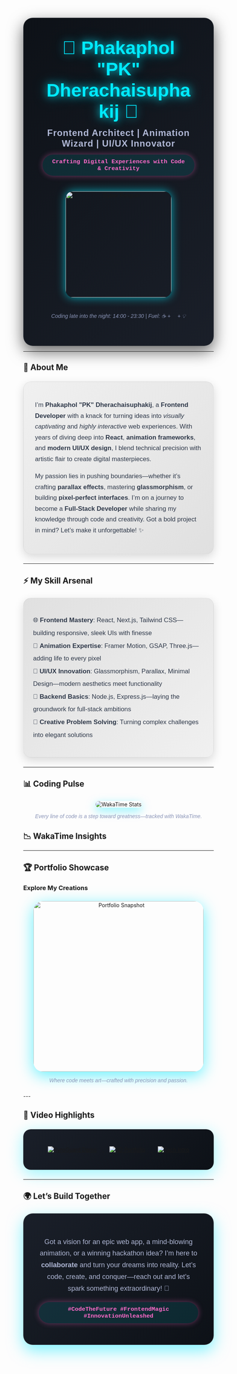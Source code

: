 <div align="center" style="background: linear-gradient(135deg, #0d1117 0%, #1a1f29 100%); padding: 50px; border-radius: 25px; box-shadow: 0 15px 40px rgba(0, 0, 0, 0.6); border: 1px solid rgba(255, 255, 255, 0.1);">
  <h1 style="font-family: 'Poppins', sans-serif; font-size: 3.5em; color: #00eaff; text-shadow: 0 0 20px rgba(0, 234, 255, 0.8), 0 0 40px rgba(0, 234, 255, 0.4); margin: 0;">
    🌌 <b>Phakaphol "PK" Dherachaisuphakij</b> 🌌
  </h1>
  <h3 style="font-family: 'Poppins', sans-serif; font-size: 1.7em; color: #b0b8d6; margin: 15px 0; letter-spacing: 1px;">
    Frontend Architect | Animation Wizard | UI/UX Innovator
  </h3>
  <p style="background: rgba(0, 234, 255, 0.1); padding: 10px 25px; border-radius: 30px; color: #ff6bcb; font-family: 'Courier New', monospace; font-weight: bold; box-shadow: 0 0 15px rgba(255, 107, 203, 0.4); font-size: 1.1em;">
    Crafting Digital Experiences with Code & Creativity
  </p>
  <img src="./cyber-penguin.gif" width="280" alt="Cyber Penguin" style="border-radius: 20px; box-shadow: 0 0 25px rgba(0, 234, 255, 0.7); margin: 25px 0;" />
  <p style="font-style: italic; color: #8b95b8; font-family: 'Poppins', sans-serif; font-size: 1em;">
    <i>Coding late into the night: 14:00 - 23:30 | Fuel: ☕ + 🍵 + 💡</i>
  </p>
</div>

---

## 🌠 <b>About Me</b>  
<div style="background: linear-gradient(135deg, #f0f0f0 0%, #e0e0e0 100%); padding: 30px; border-radius: 20px; box-shadow: 0 8px 25px rgba(0, 0, 0, 0.15); margin: 25px 0; border: 1px solid rgba(0, 0, 0, 0.05);">
  <p style="font-family: 'Poppins', sans-serif; font-size: 1.2em; color: #2d3748; line-height: 1.7;">
    I’m <b>Phakaphol "PK" Dherachaisuphakij</b>, a <b>Frontend Developer</b> with a knack for turning ideas into <i>visually captivating</i> and <i>highly interactive</i> web experiences. With years of diving deep into <b>React</b>, <b>animation frameworks</b>, and <b>modern UI/UX design</b>, I blend technical precision with artistic flair to create digital masterpieces.
  </p>
  <p style="font-family: 'Poppins', sans-serif; font-size: 1.2em; color: #2d3748; line-height: 1.7;">
    My passion lies in pushing boundaries—whether it’s crafting <b>parallax effects</b>, mastering <b>glassmorphism</b>, or building <b>pixel-perfect interfaces</b>. I’m on a journey to become a <b>Full-Stack Developer</b> while sharing my knowledge through code and creativity. Got a bold project in mind? Let’s make it unforgettable! ✨
  </p>
</div>

---

## ⚡️ <b>My Skill Arsenal</b>  
<div style="background: linear-gradient(135deg, #e0e0e0 0%, #f0f0f0 100%); padding: 25px; border-radius: 20px; box-shadow: 0 8px 25px rgba(0, 0, 0, 0.15); margin: 25px 0; border: 1px solid rgba(0, 0, 0, 0.05);">
  <ul style="list-style-type: none; padding: 0; font-family: 'Poppins', sans-serif; font-size: 1.2em; color: #2d3748; line-height: 2;">
    <li>🌐 <b>Frontend Mastery</b>: React, Next.js, Tailwind CSS—building responsive, sleek UIs with finesse</li>
    <li>🎥 <b>Animation Expertise</b>: Framer Motion, GSAP, Three.js—adding life to every pixel</li>
    <li>🎨 <b>UI/UX Innovation</b>: Glassmorphism, Parallax, Minimal Design—modern aesthetics meet functionality</li>
    <li>💾 <b>Backend Basics</b>: Node.js, Express.js—laying the groundwork for full-stack ambitions</li>
    <li>🚀 <b>Creative Problem Solving</b>: Turning complex challenges into elegant solutions</li>
  </ul>
</div>

---

## 📊 <b>Coding Pulse</b>  
<div align="center" style="margin: 25px 0;">
  <img src="https://github-readme-stats.vercel.app/api/wakatime?username=GodzK&theme=radical&layout=compact&hide_border=true&bg_color=0d1117&title_color=00eaff&text_color=b0b8d6&icon_color=ff6bcb" alt="WakaTime Stats" style="border-radius: 20px; box-shadow: 0 8px 25px rgba(0, 234, 255, 0.5);" />
  <p style="font-family: 'Poppins', sans-serif; font-style: italic; color: #8b95b8; margin-top: 15px;">
    <i>Every line of code is a step toward greatness—tracked with WakaTime.</i>
  </p>
</div>

## 📉 <b>WakaTime Insights</b>  
<!--START_SECTION:waka-->
<!--END_SECTION:waka-->

---

## 🏆 <b>Portfolio Showcase</b>  
### <b>Explore My Creations</b>  
<div align="center" style="margin: 25px 0;">
  <img src="./portfolio-preview.png" alt="Portfolio Snapshot" width="450" style="border-radius: 25px; box-shadow: 0 10px 40px rgba(0, 234, 255, 0.6);" />
  <p style="font-family: 'Poppins', sans-serif; font-style: italic; color: #8b95b8; margin-top: 15px;">
    <i>Where code meets art—crafted with precision and passion.</i>
  </p>
</div>
---

## 🎥 <b>Video Highlights</b>  
<div align="center" style="background: linear-gradient(135deg, #1a1f29 0%, #0d1117 100%); padding: 30px; border-radius: 20px; box-shadow: 0 10px 40px rgba(0, 234, 255, 0.4); margin: 25px 0;">
  <!-- BEGIN YOUTUBE-CARDS -->  
  <a href="https://www.youtube.com/watch?v=cSUpTJ-clrs&t=8s">
    <img src="https://ytcards.demolab.com/?id=cSUpTJ-clrs&t=3s&title=PyroGuard+Demo&lang=en&background_color=%231a1f29&title_color=%2300eaff&stats_color=%23b0b8d6&max_title_lines=1&width=250&border_radius=15" alt="PyroGuard Demo" style="margin: 15px;" />
  </a>  
  <a href="https://www.youtube.com/watch?v=ML5piOfz_ao">
    <img src="https://ytcards.demolab.com/?id=ML5piOfz_ao&t=3s&title=3D+Portfolio+Walkthrough&lang=en&background_color=%231a1f29&title_color=%2300eaff&stats_color=%23b0b8d6&max_title_lines=1&width=250&border_radius=15" alt="3D Portfolio" style="margin: 15px;" />
  </a>  
  <a href="https://www.youtube.com/watch?v=xr7nUM3XsXg">
    <img src="https://ytcards.demolab.com/?id=xr7nUM3XsXg&t=3s&title=Tech+Journey+Intro&lang=en&background_color=%231a1f29&title_color=%2300eaff&stats_color=%23b0b8d6&max_title_lines=1&width=250&border_radius=15" alt="Tech Intro" style="margin: 15px;" />
  </a>  
  <!-- END YOUTUBE-CARDS -->  
</div>

---

## 🌍 <b>Let’s Build Together</b>  
<div align="center" style="background: linear-gradient(135deg, #1a1f29 0%, #0d1117 100%); padding: 40px; border-radius: 25px; box-shadow: 0 15px 40px rgba(0, 234, 255, 0.5); margin: 25px 0; border: 1px solid rgba(255, 255, 255, 0.1);">
  <p style="font-family: 'Poppins', sans-serif; font-size: 1.3em; color: #b0b8d6; line-height: 1.7;">
    Got a vision for an epic web app, a mind-blowing animation, or a winning hackathon idea? I’m here to <b>collaborate</b> and turn your dreams into reality. Let’s code, create, and conquer—reach out and let’s spark something extraordinary! 🚀
  </p>
  <p style="background: rgba(0, 234, 255, 0.1); padding: 10px 25px; border-radius: 30px; color: #ff6bcb; font-family: 'Courier New', monospace; font-weight: bold; box-shadow: 0 0 15px rgba(255, 107, 203, 0.4); margin-top: 20px; font-size: 1.1em;">
    #CodeTheFuture #FrontendMagic #InnovationUnleashed
  </p>
</div>
